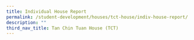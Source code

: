 ```yaml
---
title: Individual House Report
permalink: /student-development/houses/tct-house/indiv-house-report/
description: ""
third_nav_title: Tan Chin Tuan House (TCT)
---
```

